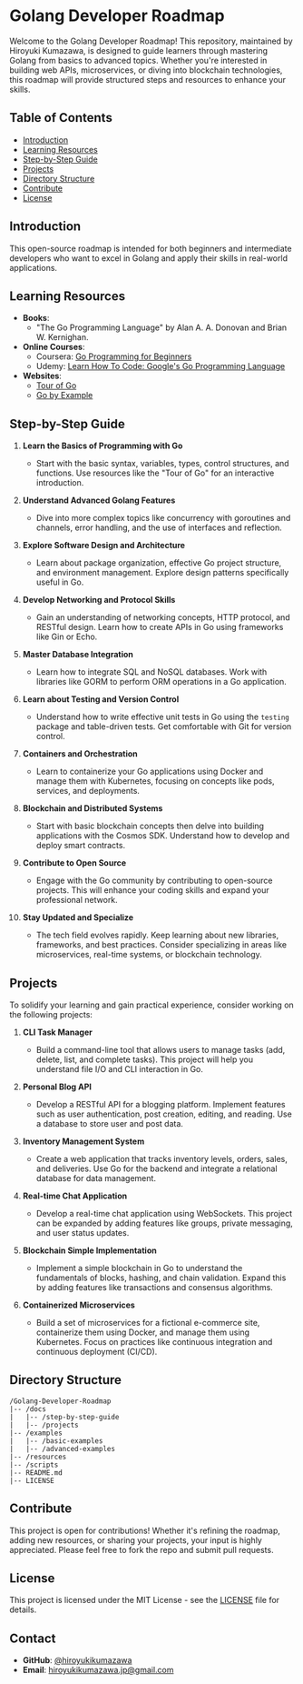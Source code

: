 # Golang Developer Roadmap

Welcome to the Golang Developer Roadmap! This repository, maintained by Hiroyuki Kumazawa, is designed to guide learners through mastering Golang from basics to advanced topics. Whether you're interested in building web APIs, microservices, or diving into blockchain technologies, this roadmap will provide structured steps and resources to enhance your skills.

## Table of Contents
- [Introduction](#introduction)
- [Learning Resources](#learning-resources)
- [Step-by-Step Guide](#step-by-step-guide)
- [Projects](#projects)
- [Directory Structure](#directory-structure)
- [Contribute](#contribute)
- [License](#license)

## Introduction
This open-source roadmap is intended for both beginners and intermediate developers who want to excel in Golang and apply their skills in real-world applications.

## Learning Resources
- **Books**:
  - "The Go Programming Language" by Alan A. A. Donovan and Brian W. Kernighan.
- **Online Courses**:
  - Coursera: [Go Programming for Beginners](https://www.coursera.org/specializations/go-programming)
  - Udemy: [Learn How To Code: Google's Go Programming Language](https://www.udemy.com/course/go-the-complete-developers-guide/)
- **Websites**:
  - [Tour of Go](https://tour.golang.org/)
  - [Go by Example](https://gobyexample.com/)

## Step-by-Step Guide
1. **Learn the Basics of Programming with Go**
   - Start with the basic syntax, variables, types, control structures, and functions. Use resources like the "Tour of Go" for an interactive introduction.

2. **Understand Advanced Golang Features**
   - Dive into more complex topics like concurrency with goroutines and channels, error handling, and the use of interfaces and reflection.

3. **Explore Software Design and Architecture**
   - Learn about package organization, effective Go project structure, and environment management. Explore design patterns specifically useful in Go.

4. **Develop Networking and Protocol Skills**
   - Gain an understanding of networking concepts, HTTP protocol, and RESTful design. Learn how to create APIs in Go using frameworks like Gin or Echo.

5. **Master Database Integration**
   - Learn how to integrate SQL and NoSQL databases. Work with libraries like GORM to perform ORM operations in a Go application.

6. **Learn about Testing and Version Control**
   - Understand how to write effective unit tests in Go using the `testing` package and table-driven tests. Get comfortable with Git for version control.

7. **Containers and Orchestration**
   - Learn to containerize your Go applications using Docker and manage them with Kubernetes, focusing on concepts like pods, services, and deployments.

8. **Blockchain and Distributed Systems**
   - Start with basic blockchain concepts then delve into building applications with the Cosmos SDK. Understand how to develop and deploy smart contracts.

9. **Contribute to Open Source**
   - Engage with the Go community by contributing to open-source projects. This will enhance your coding skills and expand your professional network.

10. **Stay Updated and Specialize**
    - The tech field evolves rapidly. Keep learning about new libraries, frameworks, and best practices. Consider specializing in areas like microservices, real-time systems, or blockchain technology.

## Projects
To solidify your learning and gain practical experience, consider working on the following projects:

1. **CLI Task Manager**
   - Build a command-line tool that allows users to manage tasks (add, delete, list, and complete tasks). This project will help you understand file I/O and CLI interaction in Go.

2. **Personal Blog API**
   - Develop a RESTful API for a blogging platform. Implement features such as user authentication, post creation, editing, and reading. Use a database to store user and post data.

3. **Inventory Management System**
   - Create a web application that tracks inventory levels, orders, sales, and deliveries. Use Go for the backend and integrate a relational database for data management.

4. **Real-time Chat Application**
   - Develop a real-time chat application using WebSockets. This project can be expanded by adding features like groups, private messaging, and user status updates.

5. **Blockchain Simple Implementation**
   - Implement a simple blockchain in Go to understand the fundamentals of blocks, hashing, and chain validation. Expand this by adding features like transactions and consensus algorithms.

6. **Containerized Microservices**
   - Build a set of microservices for a fictional e-commerce site, containerize them using Docker, and manage them using Kubernetes. Focus on practices like continuous integration and continuous deployment (CI/CD).

## Directory Structure
```plaintext
/Golang-Developer-Roadmap
|-- /docs
|   |-- /step-by-step-guide
|   |-- /projects
|-- /examples
|   |-- /basic-examples
|   |-- /advanced-examples
|-- /resources
|-- /scripts
|-- README.md
|-- LICENSE
```

## Contribute
This project is open for contributions! Whether it's refining the roadmap, adding new resources, or sharing your projects, your input is highly appreciated. Please feel free to fork the repo and submit pull requests.

## License
This project is licensed under the MIT License - see the [LICENSE](LICENSE) file for details.

## Contact
- **GitHub**: [@hiroyukikumazawa](https://github.com/hiroyukikumazawa)
- **Email**: [hiroyukikumazawa.jp@gmail.com](mailto:hiroyukikumazawa.jp@gmail.com)
